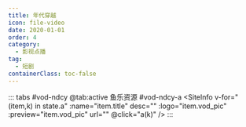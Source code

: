 ```yaml
---
title: 年代穿越
icon: file-video
date: 2020-01-01
order: 4
category:
  - 影视点播
tag:
  - 短剧
containerClass: toc-false
---
```


<ArtPlayer :src="state.src" :config="hlsConfig(state.p)" />

::: tabs #vod-ndcy
@tab:active 鱼乐资源 #vod-ndcy-a
<SiteInfo v-for="(item,k) in state.a" :name="item.title" desc="" :logo="item.vod_pic" :preview="item.vod_pic"
url="" @click="a(k)" />
:::

<script setup>
  import vod from '@db/vod.js'
  import { hlsConfig } from '@cps/artConst'
  import { useStorage } from '@vueuse/core'
  import { onMounted } from "vue";
  const state = useStorage(
    "vod-ndcy",
    {
      src: "",
      a: [],
      p: []
    }
  )

   const a = (key) => {
    const { a } = state.value
    state.value.p =a
    state.value.src = a[key].url
  }

  onMounted(async () => {
    state.value.a = (await vod.find({ "name": "ylzy-67" })).data
    a(0)
  });
</script>
